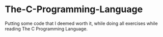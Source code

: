 # The-C-Programming-Language

Putting some code that I deemed worth it, while doing all exercises while reading The C Programming Language.
